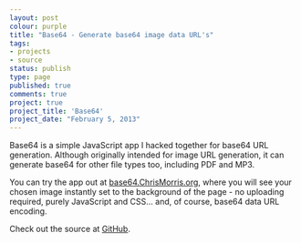 ```yaml
---
layout: post
colour: purple
title: "Base64 - Generate base64 image data URL's"
tags:
- projects
- source
status: publish
type: page
published: true
comments: true
project: true
project_title: 'Base64'
project_date: "February 5, 2013"
---
```

Base64 is a simple JavaScript app I hacked together for base64 URL generation. Although originally intended for image URL generation, it can generate base64 for other file types too, including PDF and MP3.

You can try the app out at [base64.ChrisMorris.org](http://base64.chrismorris.org), where you will see your chosen image instantly set to the background of the page - no uploading required, purely JavaScript and CSS... and, of course, base64 data URL encoding.

Check out the source at [GitHub](https://github.com/ChrisMorrisOrg/Base64).
